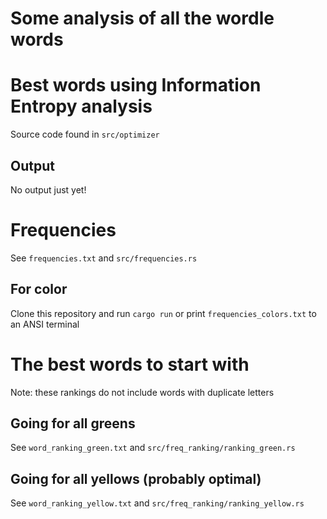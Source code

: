 # Some analysis of all the wordle words

# Best words using Information Entropy analysis
Source code found in ```src/optimizer```

## Output
No output just yet!

# Frequencies
See ```frequencies.txt``` and ```src/frequencies.rs```

## For color
Clone this repository and run ```cargo run``` or print ```frequencies_colors.txt``` to an ANSI terminal

# The best words to start with
Note: these rankings do not include words with duplicate letters

## Going for all greens
See ```word_ranking_green.txt``` and ```src/freq_ranking/ranking_green.rs```

## Going for all yellows (probably optimal)
See ```word_ranking_yellow.txt``` and ```src/freq_ranking/ranking_yellow.rs```

